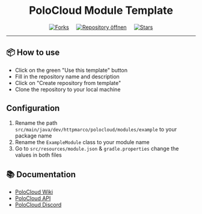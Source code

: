 <div align="center">

<h1>PoloCloud Module Template</h1>

[![Forks](https://img.shields.io/github/forks/RECHERGG/polocloud-module-template?style=social)](https://github.com/RECHERGG/polocloud-module-template/network/members) &nbsp; &nbsp;
[![Repository öffnen](https://img.shields.io/badge/Repository-blue?logo=github&style=for-the-badge)](https://github.com/HttpMarco/polocloud) &nbsp; &nbsp;
[![Stars](https://img.shields.io/github/stars/RECHERGG/polocloud-module-template?style=social)](https://github.com/RECHERGG/polocloud-module-template/stargazers)

</div>

---

## 📦 How to use
 - Click on the green "Use this template" button
 - Fill in the repository name and description
 - Click on "Create repository from template"
 - Clone the repository to your local machine

## Configuration
 1. Rename the path `src/main/java/dev/httpmarco/polocloud/modules/example` to your package name
 2. Rename the `ExampleModule` class to your module name
 3. Go to `src/resources/module.json` & `gradle.properties` change the values in both files

## 📚 Documentation
- [PoloCloud Wiki](https://zircon-brie-606.notion.site/polocloud-b5db7560fffc4e84bf078a913853c1ca?pvs=74)
- [PoloCloud API](//TODO)
- [PoloCloud Discord](https://discord.com/invite/mQ39S2EWNV)